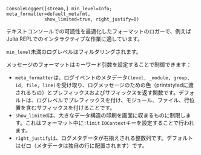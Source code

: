 ```
ConsoleLogger([stream,] min_level=Info; meta_formatter=default_metafmt,
              show_limited=true, right_justify=0)
```

テキストコンソールでの可読性を最適化したフォーマットのロガーで、例えばJulia REPLでのインタラクティブな作業に適しています。

`min_level`未満のログレベルはフィルタリングされます。

メッセージのフォーマットはキーワード引数を設定することで制御できます：

  * `meta_formatter`は、ログイベントのメタデータ`(level, _module, group, id, file, line)`を受け取り、ログメッセージのための色（printstyledに渡されるもの）とプレフィックスおよびサフィックスを返す関数です。デフォルトは、ログレベルでプレフィックスを付け、モジュール、ファイル、行位置を含むサフィックスを付けることです。
  * `show_limited`は、大きなデータ構造の印刷を画面に収まるものに制限します。これはフォーマット中に`:limit` `IOContext`キーを設定することで行われます。
  * `right_justify`は、ログメタデータが右揃えされる整数列です。デフォルトはゼロ（メタデータは独自の行に配置されます）です。
